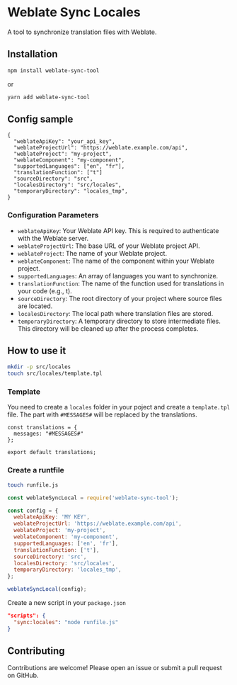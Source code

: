 # Weblate Sync Locales

A tool to synchronize translation files with Weblate.

## Installation

```sh
npm install weblate-sync-tool
```

or

```sh
yarn add weblate-sync-tool
```

## Config sample

```
{
  "weblateApiKey": "your_api_key",
  "weblateProjectUrl": "https://weblate.example.com/api",
  "weblateProject": "my-project",
  "weblateComponent": "my-component",
  "supportedLanguages": ["en", "fr"],
  "translationFunction": ["t"]
  "sourceDirectory": "src",
  "localesDirectory": "src/locales",
  "temporaryDirectory": "locales_tmp",
}
```

### Configuration Parameters

- `weblateApiKey`: Your Weblate API key. This is required to authenticate with the Weblate server.
- `weblateProjectUrl`: The base URL of your Weblate project API.
- `weblateProject`: The name of your Weblate project.
- `weblateComponent`: The name of the component within your Weblate project.
- `supportedLanguages`: An array of languages you want to synchronize.
- `translationFunction`: The name of the function used for translations in your code (e.g., t).
- `sourceDirectory`: The root directory of your project where source files are located.
- `localesDirectory`: The local path where translation files are stored.
- `temporaryDirectory`: A temporary directory to store intermediate files. This directory will be cleaned up after the process completes.

## How to use it

```sh
mkdir -p src/locales
touch src/locales/template.tpl
```

### Template

You need to create a `locales` folder in your poject and create a `template.tpl` file.
The part with `#MESSAGES#` will be replaced by the translations.

```
const translations = {
  messages: "#MESSAGES#"
};

export default translations;
```

### Create a runtfile

```sh
touch runfile.js
```

```js
const weblateSyncLocal = require('weblate-sync-tool');

const config = {
  weblateApiKey: 'MY KEY',
  weblateProjectUrl: 'https://weblate.example.com/api',
  weblateProject: 'my-project',
  weblateComponent: 'my-component',
  supportedLanguages: ['en', 'fr'],
  translationFunction: ['t'],
  sourceDirectory: 'src',
  localesDirectory: 'src/locales',
  temporaryDirectory: 'locales_tmp',
};

weblateSyncLocal(config);
```

Create a new script in your `package.json`

```json
"scripts": {
  "sync:locales": "node runfile.js"
}
```

## Contributing

Contributions are welcome! Please open an issue or submit a pull request on GitHub.
